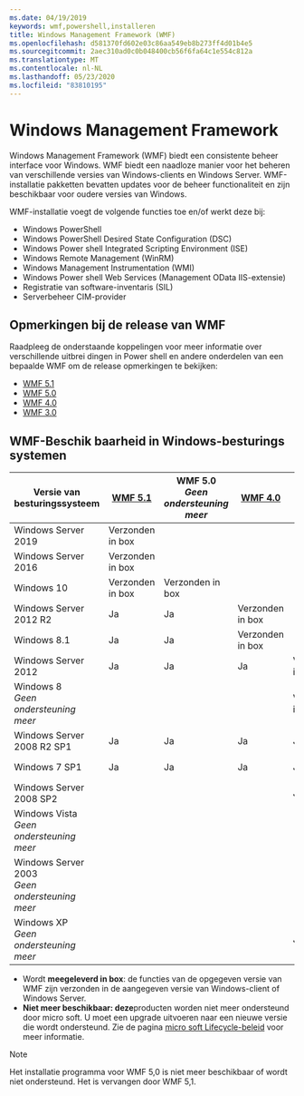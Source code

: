 ```yaml
---
ms.date: 04/19/2019
keywords: wmf,powershell,installeren
title: Windows Management Framework (WMF)
ms.openlocfilehash: d581370fd602e03c86aa549eb8b273ff4d01b4e5
ms.sourcegitcommit: 2aec310ad0c0b048400cb56f6fa64c1e554c812a
ms.translationtype: MT
ms.contentlocale: nl-NL
ms.lasthandoff: 05/23/2020
ms.locfileid: "83810195"
---
```

# <a name="windows-management-framework"></a>Windows Management Framework

Windows Management Framework (WMF) biedt een consistente beheer interface voor Windows. WMF biedt een naadloze manier voor het beheren van verschillende versies van Windows-clients en Windows Server. WMF-installatie pakketten bevatten updates voor de beheer functionaliteit en zijn beschikbaar voor oudere versies van Windows.

WMF-installatie voegt de volgende functies toe en/of werkt deze bij:

- Windows PowerShell
- Windows PowerShell Desired State Configuration (DSC)
- Windows Power shell Integrated Scripting Environment (ISE)
- Windows Remote Management (WinRM)
- Windows Management Instrumentation (WMI)
- Windows Power shell Web Services (Management OData IIS-extensie)
- Registratie van software-inventaris (SIL)
- Serverbeheer CIM-provider

## <a name="wmf-release-notes"></a>Opmerkingen bij de release van WMF

Raadpleeg de onderstaande koppelingen voor meer informatie over verschillende uitbrei dingen in Power shell en andere onderdelen van een bepaalde WMF om de release opmerkingen te bekijken:

- [WMF 5.1](whats-new/release-notes.md#wmf-51-changes)
- [WMF 5.0](whats-new/release-notes.md#wmf-50-changes)
- [WMF 4.0](https://download.microsoft.com/download/3/D/6/3D61D262-8549-4769-A660-230B67E15B25/Windows%20Management%20Framework%204%200%20Release%20Notes.docx)
- [WMF 3.0](https://download.microsoft.com/download/E/7/6/E76850B8-DA6E-4FF5-8CCE-A24FC513FD16/WMF%203%20Release%20Notes.docx)

## <a name="wmf-availability-across-windows-operating-systems"></a>WMF-Beschik baarheid in Windows-besturings systemen

|        Versie van besturingssysteem         | [WMF 5.1][]  | WMF 5.0<br>*Geen ondersteuning meer* | [WMF 4.0][]  | [WMF 3.0][]  | [WMF 2.0][]  |
| --------------------------------------- | ------------ | --------------------------- | ------------ | ------------ | ------------ |
| Windows Server 2019                     | Verzonden in box |                             |              |              |              |
| Windows Server 2016                     | Verzonden in box |                             |              |              |              |
| Windows 10                              | Verzonden in box | Verzonden in box                |              |              |              |
| Windows Server 2012 R2                  | Ja          | Ja                         | Verzonden in box |              |              |
| Windows 8.1                             | Ja          | Ja                         | Verzonden in box |              |              |
| Windows Server 2012                     | Ja          | Ja                         | Ja          | Verzonden in box |              |
| Windows 8<br>*Geen ondersteuning meer*           |              |                             |              | Verzonden in box |              |
| Windows Server 2008 R2 SP1              | Ja          | Ja                         | Ja          | Ja          | Verzonden in box |
| Windows 7 SP1                           | Ja          | Ja                         | Ja          | Ja          | Verzonden in box |
| Windows Server 2008 SP2                 |              |                             |              | Ja          | Ja          |
| Windows Vista<br>*Geen ondersteuning meer*       |              |                             |              |              | Ja          |
| Windows Server 2003<br>*Geen ondersteuning meer* |              |                             |              |              | Ja          |
| Windows XP<br>*Geen ondersteuning meer*          |              |                             |              | Ja          | Ja          |

- Wordt **meegeleverd in box**: de functies van de opgegeven versie van WMF zijn verzonden in de aangegeven versie van Windows-client of Windows Server.
- **Niet meer beschikbaar: deze**producten worden niet meer ondersteund door micro soft. U moet een upgrade uitvoeren naar een nieuwe versie die wordt ondersteund. Zie de pagina [micro soft Lifecycle-beleid][] voor meer informatie.

> [!NOTE]
> Het installatie programma voor WMF 5,0 is niet meer beschikbaar of wordt niet ondersteund. Het is vervangen door WMF 5,1.

[Micro soft Lifecycle-beleid]: https://support.microsoft.com/lifecycle
[WMF 5.1]: https://aka.ms/wmf51download
[WMF 4.0]: https://aka.ms/wmf4download
[WMF 3.0]: https://aka.ms/wmf3download
[WMF 2.0]: https://aka.ms/wmf2download
